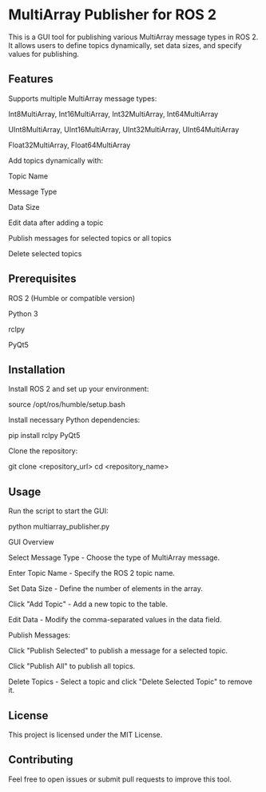 # MultiArray Publisher for ROS 2

This is a GUI tool for publishing various MultiArray message types in ROS 2. It allows users to define topics dynamically, set data sizes, and specify values for publishing.

## Features

Supports multiple MultiArray message types:

Int8MultiArray, Int16MultiArray, Int32MultiArray, Int64MultiArray

UInt8MultiArray, UInt16MultiArray, UInt32MultiArray, UInt64MultiArray

Float32MultiArray, Float64MultiArray

Add topics dynamically with:

Topic Name

Message Type

Data Size

Edit data after adding a topic

Publish messages for selected topics or all topics

Delete selected topics

## Prerequisites

ROS 2 (Humble or compatible version)

Python 3

rclpy

PyQt5

## Installation

Install ROS 2 and set up your environment:

source /opt/ros/humble/setup.bash

Install necessary Python dependencies:

pip install rclpy PyQt5

Clone the repository:

git clone <repository_url>
cd <repository_name>

## Usage

Run the script to start the GUI:

python multiarray_publisher.py

GUI Overview

Select Message Type - Choose the type of MultiArray message.

Enter Topic Name - Specify the ROS 2 topic name.

Set Data Size - Define the number of elements in the array.

Click "Add Topic" - Add a new topic to the table.

Edit Data - Modify the comma-separated values in the data field.

Publish Messages:

Click "Publish Selected" to publish a message for a selected topic.

Click "Publish All" to publish all topics.

Delete Topics - Select a topic and click "Delete Selected Topic" to remove it.

## License

This project is licensed under the MIT License.

## Contributing

Feel free to open issues or submit pull requests to improve this tool.

